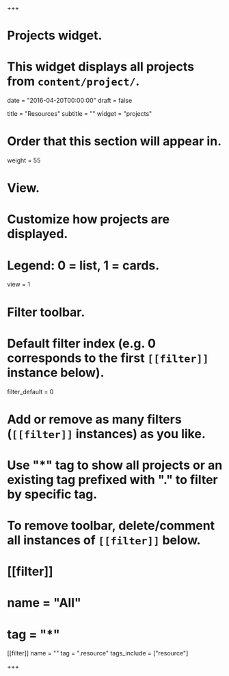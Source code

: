 +++
# Projects widget.
# This widget displays all projects from `content/project/`.

date = "2016-04-20T00:00:00"
draft = false

title = "Resources"
subtitle = ""
widget = "projects"

# Order that this section will appear in.
weight = 55

# View.
# Customize how projects are displayed.
# Legend: 0 = list, 1 = cards.
view = 1

# Filter toolbar.

# Default filter index (e.g. 0 corresponds to the first `[[filter]]` instance below).
filter_default = 0

# Add or remove as many filters (`[[filter]]` instances) as you like.
# Use "*" tag to show all projects or an existing tag prefixed with "." to filter by specific tag.
# To remove toolbar, delete/comment all instances of `[[filter]]` below.
# [[filter]]
#   name = "All"
#   tag = "*"
  
[[filter]]
  name = ""
  tag = ".resource"
  tags_include = ["resource"]

+++
